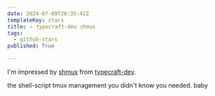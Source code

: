 ```yaml
---
date: 2024-07-09T20:35:41Z
templateKey: stars
title: ⭐ typecraft-dev shmux
tags:
  - github-stars
published: True

---
```


I'm impressed by [shmux](https://github.com/typecraft-dev/shmux) from [typecraft-dev](https://github.com/typecraft-dev).

the shell-script tmux management you didn't know you needed. baby
